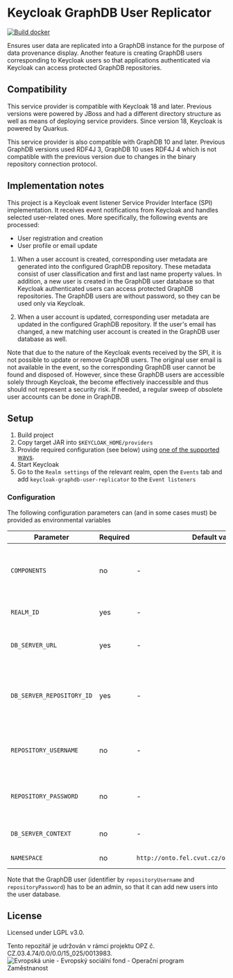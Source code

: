 # Keycloak GraphDB User Replicator 
[![Build docker](https://github.com/datagov-cz/keycloak-graphdb-user-replicator/actions/workflows/docker-build-and-upload.yml/badge.svg)](https://github.com/datagov-cz/keycloak-graphdb-user-replicator/actions/workflows/docker-build-and-upload.yml)

Ensures user data are replicated into a GraphDB instance for the purpose of data provenance display. Another feature is
creating GraphDB users corresponding to Keycloak users so that applications authenticated via Keycloak can access
protected GraphDB repositories.

## Compatibility

This service provider is compatible with Keycloak 18 and later. Previous versions were powered by JBoss and had a different
directory structure as well as means of deploying service providers. Since version 18, Keycloak is powered by Quarkus.

This service provider is also compatible with GraphDB 10 and later. Previous GraphDB versions used RDF4J 3, GraphDB 10 uses
RDF4J 4 which is not compatible with the previous version due to changes in the binary repository connection protocol.

## Implementation notes

This project is a Keycloak event listener Service Provider Interface (SPI) implementation. It receives event notifications
from Keycloak and handles selected user-related ones. More specifically, the following events are processed:

* User registration and creation
* User profile or email update

1. When a user account is created, corresponding user metadata are generated into the configured GraphDB repository. These metadata
consist of user classification and first and last name property values. In addition, a new user is created in the GraphDB user database
so that Keycloak authenticated users can access protected GraphDB repositories. The GraphDB users are without password, so they can be used
   only via Keycloak.
   
2. When a user account is updated, corresponding user metadata are updated in the configured GraphDB repository. If the user's email
has changed, a new matching user account is created in the GraphDB user database as well.
   
Note that due to the nature of the Keycloak events received by the SPI, it is not possible to update or remove GraphDB users. The
original user email is not available in the event, so the corresponding GraphDB user cannot be found and disposed of. However, since
these GraphDB users are accessible solely through Keycloak, the become effectively inaccessible and thus should not represent a security
risk.
If needed, a regular sweep of obsolete user accounts can be done in GraphDB.


## Setup

1. Build project
2. Copy target JAR into `$KEYCLOAK_HOME/providers`
3. Provide required configuration (see below) using [one of the supported ways](https://www.keycloak.org/server/configuration).
4. Start Keycloak
5. Go to the `Realm settings` of the relevant realm, open the `Events` tab and add `keycloak-graphdb-user-replicator` to the `Event listeners`

### Configuration

The following configuration parameters can (and in some cases must) be provided as environmental variables

| Parameter                 | Required | Default value                                  | Description                                                                                                                                                            |
|---------------------------|----------|------------------------------------------------|------------------------------------------------------------------------------------------------------------------------------------------------------------------------|
| `COMPONENTS`              | no       | -                                              | Base64 encoded configuration of DB_SERVER_REPOSITORY_ID, DB_SERVER_URL and REALM_ID through common assembly line configuration.                                        |
| `REALM_ID`                | yes      | -                                              | Identifier of the realm for which events should be processed.                                                                                                          |
| `DB_SERVER_URL`           | yes      | -                                              | URL of the GraphDB server on which user accounts corresponding to keycloak accounts need to be created.                                                                |
| `DB_SERVER_REPOSITORY_ID` | yes      | -                                              | Identifier of the repository into which basic user metadata should be replicated by this SPI. Repository URL will be resolved based on GraphDB server URL and this id. |
| `REPOSITORY_USERNAME`     | no       | -                                              | Username to authenticate with when replicating user metadata into the triple store repository and into the GraphDB user database.                                      |
| `REPOSITORY_PASSWORD`     | no       | -                                              | Password to authenticate with when replicating user metadata into the triple store repository and into the GraphDB user database.                                      |
| `DB_SERVER_CONTEXT`       | no       | -                                              | Identifier of named graph into which user account metadata will be saved.                                                                                              |
| `NAMESPACE`               | no       | `http://onto.fel.cvut.cz/ontologies/uzivatel/` | Namespace for generating user identifiers.                                                                                                                             |

Note that the GraphDB user (identifier by `repositoryUsername` and `repositoryPassword`) has to be an admin, 
so that it can add new users into the user database.


## License

Licensed under LGPL v3.0.

Tento repozitář je udržován v rámci projektu OPZ č. CZ.03.4.74/0.0/0.0/15_025/0013983.
![Evropská unie - Evropský sociální fond - Operační program Zaměstnanost](https://data.gov.cz/images/ozp_logo_cz.jpg)

